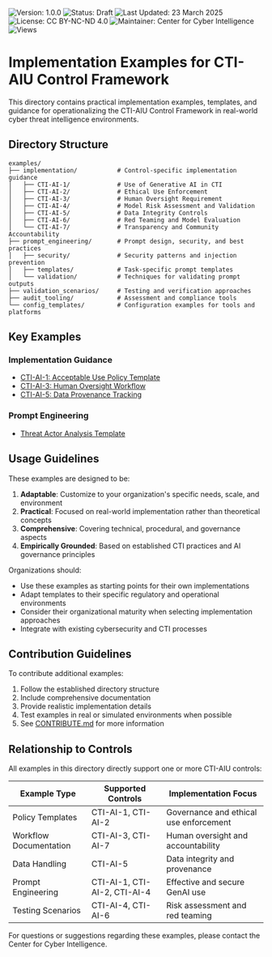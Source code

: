 ![Version: 1.0.0](https://img.shields.io/badge/Version-1.0.0-blue.svg)
![Status: Draft](https://img.shields.io/badge/Status-Draft-orange.svg)
![Last Updated: 23 March 2025](https://img.shields.io/badge/Last_Updated-23_March_2025-teal.svg)
![License: CC BY-NC-ND 4.0](https://img.shields.io/badge/License-CC_BY--NC--ND_4.0-lightgrey.svg)
![Maintainer: Center for Cyber Intelligence](https://img.shields.io/badge/Maintainer-Center_for_Cyber_Intelligence-darkblue.svg)
![Views](https://img.shields.io/github/watchers/centerforcyberintelligence/CTI-AIU?label=Views&style=social)

# Implementation Examples for CTI-AIU Control Framework

This directory contains practical implementation examples, templates, and guidance for operationalizing the CTI-AIU Control Framework in real-world cyber threat intelligence environments.

## Directory Structure

```
examples/
├── implementation/           # Control-specific implementation guidance
│   ├── CTI-AI-1/             # Use of Generative AI in CTI
│   ├── CTI-AI-2/             # Ethical Use Enforcement
│   ├── CTI-AI-3/             # Human Oversight Requirement
│   ├── CTI-AI-4/             # Model Risk Assessment and Validation
│   ├── CTI-AI-5/             # Data Integrity Controls
│   ├── CTI-AI-6/             # Red Teaming and Model Evaluation
│   └── CTI-AI-7/             # Transparency and Community Accountability
├── prompt_engineering/       # Prompt design, security, and best practices
│   ├── security/             # Security patterns and injection prevention
│   ├── templates/            # Task-specific prompt templates
│   └── validation/           # Techniques for validating prompt outputs
├── validation_scenarios/     # Testing and verification approaches
├── audit_tooling/            # Assessment and compliance tools
└── config_templates/         # Configuration examples for tools and platforms
```

## Key Examples

### Implementation Guidance

- [CTI-AI-1: Acceptable Use Policy Template](./implementation/CTI-AI-1/policy_templates/acceptable_use_policy.md)
- [CTI-AI-3: Human Oversight Workflow](./implementation/CTI-AI-3/review_workflows/human_oversight_workflow.md)
- [CTI-AI-5: Data Provenance Tracking](./implementation/CTI-AI-5/data_provenance/data_provenance_tracker.md)

### Prompt Engineering

- [Threat Actor Analysis Template](./prompt_engineering/templates/threat_actor_analysis.md)

## Usage Guidelines

These examples are designed to be:

1. **Adaptable**: Customize to your organization's specific needs, scale, and environment
2. **Practical**: Focused on real-world implementation rather than theoretical concepts
3. **Comprehensive**: Covering technical, procedural, and governance aspects
4. **Empirically Grounded**: Based on established CTI practices and AI governance principles

Organizations should:

- Use these examples as starting points for their own implementations
- Adapt templates to their specific regulatory and operational environments
- Consider their organizational maturity when selecting implementation approaches
- Integrate with existing cybersecurity and CTI processes

## Contribution Guidelines

To contribute additional examples:

1. Follow the established directory structure
2. Include comprehensive documentation
3. Provide realistic implementation details
4. Test examples in real or simulated environments when possible
5. See [CONTRIBUTE.md](../CONTRIBUTE.md) for more information

## Relationship to Controls

All examples in this directory directly support one or more CTI-AIU controls:

| Example Type | Supported Controls | Implementation Focus |
|--------------|-------------------|----------------------|
| Policy Templates | CTI-AI-1, CTI-AI-2 | Governance and ethical use enforcement |
| Workflow Documentation | CTI-AI-3, CTI-AI-7 | Human oversight and accountability |
| Data Handling | CTI-AI-5 | Data integrity and provenance |
| Prompt Engineering | CTI-AI-1, CTI-AI-2, CTI-AI-4 | Effective and secure GenAI use |
| Testing Scenarios | CTI-AI-4, CTI-AI-6 | Risk assessment and red teaming |

For questions or suggestions regarding these examples, please contact the Center for Cyber Intelligence. 